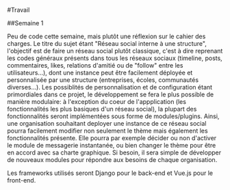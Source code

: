 #Travail

##Semaine 1

Peu de code cette semaine, mais plutôt une réflexion sur le cahier des charges.
Le titre du sujet étant "Réseau social interne à une structure", l'objectif est de faire un réseau social plutôt classique, c'est à dire reprenant les codes généraux présents dans tous les réseaux sociaux (timeline, posts, commentaires, likes, relations d'amitié ou de "follow" entre les utilisateurs...), dont une instance peut être facilement déployée et personnalisée par une structure (entreprises, écoles, communautés diverses...).
Les possiblités de personnalisation et de configuration étant primordiales dans ce projet, le développement se fera le plus possible de manière modulaire: à l'exception du coeur de l'appplication (les fonctionnalités les plus basiques d'un réseau social), la plupart des fonctionnalités seront implémentées sous forme de modules/plugins.
Ainsi, une organisation souhaitant deployer une instance de ce réseau social pourra facilement modifier non seulement le thème mais également les fonctionnalités présente. Elle pourra par exemple décider ou non d'activer le module de messagerie instantanée, ou bien changer le thème pour être en accord avec sa charte graphique.
Si besoin, il sera simple de développer de nouveaux modules pour répondre aux besoins de chaque organisation.

Les frameworks utilisés seront Django pour le back-end et Vue.js pour le front-end.